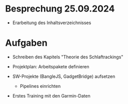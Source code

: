 # Besprechung 25.09.2024

- Erarbeitung des Inhaltsverzeichnisses


# Aufgaben

- Schreiben des Kapitels "Theorie des Schlaftrackings"

- Projektplan: Arbeitspakete definieren

- SW-Projekte (BangleJS, GadgetBridge) aufsetzen
	- Pipelines einrichten
	
- Erstes Training mit den Garmin-Daten

